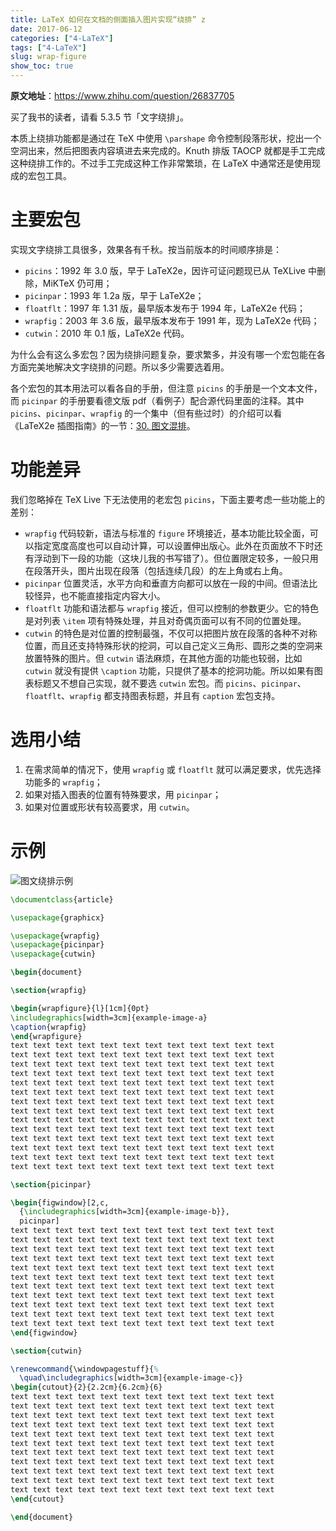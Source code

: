 ```yaml
---
title: LaTeX 如何在文档的侧面插入图片实现“绕排” z
date: 2017-06-12
categories: ["4-LaTeX"]
tags: ["4-LaTeX"]
slug: wrap-figure
show_toc: true
---
```


**原文地址**：<https://www.zhihu.com/question/26837705>

买了我书的读者，请看 5.3.5 节「文字绕排」。

本质上绕排功能都是通过在 TeX 中使用 `\parshape` 命令控制段落形状，挖出一个空洞出来，然后把图表内容填进去来完成的。Knuth 排版 TAOCP 就都是手工完成这种绕排工作的。不过手工完成这种工作非常繁琐，在 LaTeX 中通常还是使用现成的宏包工具。

# 主要宏包

实现文字绕排工具很多，效果各有千秋。按当前版本的时间顺序排是：

- `picins`：1992 年 3.0 版，早于 LaTeX2e，因许可证问题现已从 TeXLive 中删除，MiKTeX 仍可用；
- `picinpar`：1993 年 1.2a 版，早于 LaTeX2e；
- `floatflt`：1997 年 1.31 版，最早版本发布于 1994 年，LaTeX2e 代码；
- `wrapfig`：2003 年 3.6 版，最早版本发布于 1991 年，现为 LaTeX2e 代码；
- `cutwin`：2010 年 0.1 版，LaTeX2e 代码。

为什么会有这么多宏包？因为绕排问题复杂，要求繁多，并没有哪一个宏包能在各方面完美地解决文字绕排的问题。所以多少需要选着用。

各个宏包的其本用法可以看各自的手册，但注意 `picins` 的手册是一个文本文件，而 `picinpar` 的手册要看德文版 pdf（看例子）配合源代码里面的注释。其中 `picins`、`picinpar`、`wrapfig` 的一个集中（但有些过时）的介绍可以看《LaTeX2e 插图指南》的一节：[30. 图文混排](http://www.ctex.org/documents/latex/graphics/node114.html)。

# 功能差异

我们忽略掉在 TeX Live 下无法使用的老宏包 `picins`，下面主要考虑一些功能上的差别：

- `wrapfig` 代码较新，语法与标准的 `figure` 环境接近，基本功能比较全面，可以指定宽度高度也可以自动计算，可以设置伸出版心。此外在页面放不下时还有浮动到下一段的功能（这块儿我的书写错了）。但位置限定较多，一般只用在段落开头，图片出现在段落（包括连续几段）的左上角或右上角。
- `picinpar` 位置灵活，水平方向和垂直方向都可以放在一段的中间。但语法比较怪异，也不能直接指定内容大小。
- `floatflt` 功能和语法都与 `wrapfig` 接近，但可以控制的参数更少。它的特色是对列表 `\item` 项有特殊处理，并且对奇偶页面可以有不同的位置处理。
- `cutwin` 的特色是对位置的控制最强，不仅可以把图片放在段落的各种不对称位置，而且还支持特殊形状的挖洞，可以自己定义三角形、圆形之类的空洞来放置特殊的图片。但 `cutwin` 语法麻烦，在其他方面的功能也较弱，比如 `cutwin` 就没有提供 `\caption` 功能，只提供了基本的挖洞功能。所以如果有图表标题又不想自己实现，就不要选 `cutwin` 宏包。而 `picins`、`picinpar`、`floatflt`、`wrapfig` 都支持图表标题，并且有 `caption` 宏包支持。

# 选用小结

1. 在需求简单的情况下，使用 `wrapfig` 或 `floatflt` 就可以满足要求，优先选择功能多的 `wrapfig`；
2. 如果对插入图表的位置有特殊要求，用 `picinpar`；
3. 如果对位置或形状有较高要求，用 `cutwin`。

# 示例

![图文绕排示例](/images/Tech/LaTeX/wrap-figure.jpg)

```tex
\documentclass{article}

\usepackage{graphicx}

\usepackage{wrapfig}
\usepackage{picinpar}
\usepackage{cutwin}

\begin{document}

\section{wrapfig}

\begin{wrapfigure}{l}[1cm]{0pt}
\includegraphics[width=3cm]{example-image-a}
\caption{wrapfig}
\end{wrapfigure}
text text text text text text text text text text text text
text text text text text text text text text text text text
text text text text text text text text text text text text
text text text text text text text text text text text text
text text text text text text text text text text text text
text text text text text text text text text text text text
text text text text text text text text text text text text
text text text text text text text text text text text text
text text text text text text text text text text text text
text text text text text text text text text text text text
text text text text text text text text text text text text
text text text text text text text text text text text text
text text text text text text text text text text text text
text text text text text text text text text text text text

\section{picinpar}

\begin{figwindow}[2,c,
  {\includegraphics[width=3cm]{example-image-b}},
  picinpar]
text text text text text text text text text text text text
text text text text text text text text text text text text
text text text text text text text text text text text text
text text text text text text text text text text text text
text text text text text text text text text text text text
text text text text text text text text text text text text
text text text text text text text text text text text text
text text text text text text text text text text text text
text text text text text text text text text text text text
text text text text text text text text text text text text
text text text text text text text text text text text text
\end{figwindow}

\section{cutwin}

\renewcommand{\windowpagestuff}{%
  \quad\includegraphics[width=3cm]{example-image-c}}
\begin{cutout}{2}{2.2cm}{6.2cm}{6}
text text text text text text text text text text text text
text text text text text text text text text text text text
text text text text text text text text text text text text
text text text text text text text text text text text text
text text text text text text text text text text text text
text text text text text text text text text text text text
text text text text text text text text text text text text
text text text text text text text text text text text text
text text text text text text text text text text text text
text text text text text text text text text text text text
text text text text text text text text text text text text
\end{cutout}

\end{document}
```